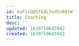 ```yaml
---
id: eoFivQQSfEdL3odtn80tW
title: Coaching
desc: ''
updated: 1639759645942
created: 1639759645942
---
```


